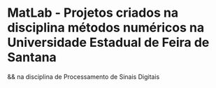 # MatLab -  Projetos criados na disciplina métodos numéricos na Universidade Estadual de Feira de Santana
&& na disciplina de Processamento de Sinais Digitais
